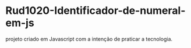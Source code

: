 # Rud1020-Identificador-de-numeral-em-js
projeto criado em Javascript com a intenção de praticar a tecnologia.
